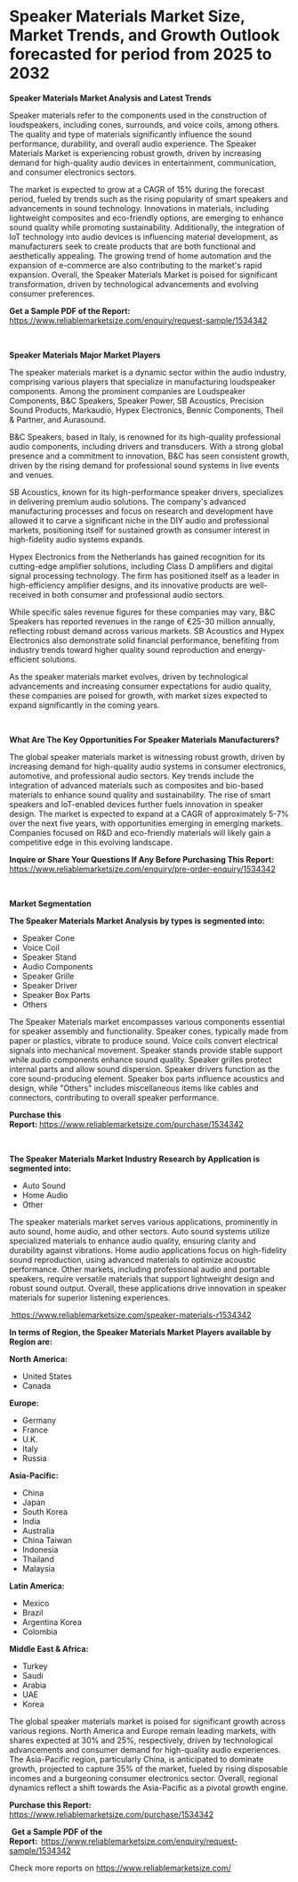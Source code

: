 <p><h1>Speaker Materials Market Size, Market Trends, and Growth Outlook forecasted for period from 2025 to 2032</h1></p><p><strong>Speaker Materials Market Analysis and Latest Trends</strong></p>
<p><p>Speaker materials refer to the components used in the construction of loudspeakers, including cones, surrounds, and voice coils, among others. The quality and type of materials significantly influence the sound performance, durability, and overall audio experience. The Speaker Materials Market is experiencing robust growth, driven by increasing demand for high-quality audio devices in entertainment, communication, and consumer electronics sectors.</p><p>The market is expected to grow at a CAGR of 15% during the forecast period, fueled by trends such as the rising popularity of smart speakers and advancements in sound technology. Innovations in materials, including lightweight composites and eco-friendly options, are emerging to enhance sound quality while promoting sustainability. Additionally, the integration of IoT technology into audio devices is influencing material development, as manufacturers seek to create products that are both functional and aesthetically appealing. The growing trend of home automation and the expansion of e-commerce are also contributing to the market's rapid expansion. Overall, the Speaker Materials Market is poised for significant transformation, driven by technological advancements and evolving consumer preferences.</p></p>
<p><strong>Get a Sample PDF of the Report:&nbsp;</strong> <a href="https://www.reliablemarketsize.com/enquiry/request-sample/1534342?utm_campaign=1903&utm_medium=2&utm_source=Github&utm_content=ia&utm_term=17022025&utm_id=speaker-materials">https://www.reliablemarketsize.com/enquiry/request-sample/1534342</a></p>
<p>&nbsp;</p>
<p><strong>Speaker Materials Major Market Players</strong></p>
<p><p>The speaker materials market is a dynamic sector within the audio industry, comprising various players that specialize in manufacturing loudspeaker components. Among the prominent companies are Loudspeaker Components, B&C Speakers, Speaker Power, SB Acoustics, Precision Sound Products, Markaudio, Hypex Electronics, Bennic Components, Theil & Partner, and Aurasound.</p><p>B&C Speakers, based in Italy, is renowned for its high-quality professional audio components, including drivers and transducers. With a strong global presence and a commitment to innovation, B&C has seen consistent growth, driven by the rising demand for professional sound systems in live events and venues.</p><p>SB Acoustics, known for its high-performance speaker drivers, specializes in delivering premium audio solutions. The company's advanced manufacturing processes and focus on research and development have allowed it to carve a significant niche in the DIY audio and professional markets, positioning itself for sustained growth as consumer interest in high-fidelity audio systems expands.</p><p>Hypex Electronics from the Netherlands has gained recognition for its cutting-edge amplifier solutions, including Class D amplifiers and digital signal processing technology. The firm has positioned itself as a leader in high-efficiency amplifier designs, and its innovative products are well-received in both consumer and professional audio sectors.</p><p>While specific sales revenue figures for these companies may vary, B&C Speakers has reported revenues in the range of €25-30 million annually, reflecting robust demand across various markets. SB Acoustics and Hypex Electronics also demonstrate solid financial performance, benefiting from industry trends toward higher quality sound reproduction and energy-efficient solutions.</p><p>As the speaker materials market evolves, driven by technological advancements and increasing consumer expectations for audio quality, these companies are poised for growth, with market sizes expected to expand significantly in the coming years.</p></p>
<p>&nbsp;</p>
<p><strong>What Are The Key Opportunities For Speaker Materials Manufacturers?</strong></p>
<p><p>The global speaker materials market is witnessing robust growth, driven by increasing demand for high-quality audio systems in consumer electronics, automotive, and professional audio sectors. Key trends include the integration of advanced materials such as composites and bio-based materials to enhance sound quality and sustainability. The rise of smart speakers and IoT-enabled devices further fuels innovation in speaker design. The market is expected to expand at a CAGR of approximately 5-7% over the next five years, with opportunities emerging in emerging markets. Companies focused on R&D and eco-friendly materials will likely gain a competitive edge in this evolving landscape.</p></p>
<p><strong>Inquire or Share Your Questions If Any Before Purchasing This Report:</strong> <a href="https://www.reliablemarketsize.com/enquiry/pre-order-enquiry/1534342?utm_campaign=1903&utm_medium=2&utm_source=Github&utm_content=ia&utm_term=17022025&utm_id=speaker-materials">https://www.reliablemarketsize.com/enquiry/pre-order-enquiry/1534342</a></p>
<p>&nbsp;</p>
<p><strong>Market Segmentation</strong></p>
<p><strong>The Speaker Materials Market Analysis by types is segmented into:</strong></p>
<p><ul><li>Speaker Cone</li><li>Voice Coil</li><li>Speaker Stand</li><li>Audio Components</li><li>Speaker Grille</li><li>Speaker Driver</li><li>Speaker Box Parts</li><li>Others</li></ul></p>
<p><p>The Speaker Materials market encompasses various components essential for speaker assembly and functionality. Speaker cones, typically made from paper or plastics, vibrate to produce sound. Voice coils convert electrical signals into mechanical movement. Speaker stands provide stable support while audio components enhance sound quality. Speaker grilles protect internal parts and allow sound dispersion. Speaker drivers function as the core sound-producing element. Speaker box parts influence acoustics and design, while "Others" includes miscellaneous items like cables and connectors, contributing to overall speaker performance.</p></p>
<p><strong>Purchase this Report:&nbsp;</strong><a href="https://www.reliablemarketsize.com/purchase/1534342?utm_campaign=1903&utm_medium=2&utm_source=Github&utm_content=ia&utm_term=17022025&utm_id=speaker-materials">https://www.reliablemarketsize.com/purchase/1534342</a></p>
<p>&nbsp;</p>
<p><strong>The Speaker Materials Market Industry Research by Application is segmented into:</strong></p>
<p><ul><li>Auto Sound</li><li>Home Audio</li><li>Other</li></ul></p>
<p><p>The speaker materials market serves various applications, prominently in auto sound, home audio, and other sectors. Auto sound systems utilize specialized materials to enhance audio quality, ensuring clarity and durability against vibrations. Home audio applications focus on high-fidelity sound reproduction, using advanced materials to optimize acoustic performance. Other markets, including professional audio and portable speakers, require versatile materials that support lightweight design and robust sound output. Overall, these applications drive innovation in speaker materials for superior listening experiences.</p></p>
<p><a href="https://www.reliablemarketsize.com/speaker-materials-r1534342?utm_campaign=1903&utm_medium=2&utm_source=Github&utm_content=ia&utm_term=17022025&utm_id=speaker-materials">&nbsp;https://www.reliablemarketsize.com/speaker-materials-r1534342</a></p>
<p><strong>In terms of Region, the Speaker Materials Market Players available by Region are:</strong></p>
<p>
    <p> <strong> North America: </strong>
        <ul>
            <li>United States</li>
            <li>Canada</li>
        </ul>
        </p> 
    <p> <strong> Europe: </strong>
        <ul>
            <li>Germany</li>
            <li>France</li>
            <li>U.K.</li>
            <li>Italy</li>
            <li>Russia</li>
        </ul>
        </p> 
    <p> <strong> Asia-Pacific: </strong>
        <ul>
            <li>China</li>
            <li>Japan</li>
            <li>South Korea</li>
            <li>India</li>
            <li>Australia</li>
            <li>China Taiwan</li>
            <li>Indonesia</li>
            <li>Thailand</li>
            <li>Malaysia</li>
        </ul>
        </p> 
    <p> <strong> Latin America: </strong>
        <ul>
            <li>Mexico</li>
            <li>Brazil</li>
            <li>Argentina Korea</li>
            <li>Colombia</li>
        </ul>
        </p> 
    <p> <strong> Middle East & Africa: </strong>
        <ul>
            <li>Turkey</li>
            <li>Saudi</li>
            <li>Arabia</li>
            <li>UAE</li>
            <li>Korea</li>
        </ul>
    </p>
    </p>
<p><p>The global speaker materials market is poised for significant growth across various regions. North America and Europe remain leading markets, with shares expected at 30% and 25%, respectively, driven by technological advancements and consumer demand for high-quality audio experiences. The Asia-Pacific region, particularly China, is anticipated to dominate growth, projected to capture 35% of the market, fueled by rising disposable incomes and a burgeoning consumer electronics sector. Overall, regional dynamics reflect a shift towards the Asia-Pacific as a pivotal growth engine.</p></p>
<p><strong>Purchase this Report: </strong><a href="https://www.reliablemarketsize.com/purchase/1534342?utm_campaign=1903&utm_medium=2&utm_source=Github&utm_content=ia&utm_term=17022025&utm_id=speaker-materials">https://www.reliablemarketsize.com/purchase/1534342</a></p>
<p>&nbsp;<strong>Get a Sample PDF of the Report:&nbsp;&nbsp;</strong><a href="https://www.reliablemarketsize.com/enquiry/request-sample/1534342?utm_campaign=1903&utm_medium=2&utm_source=Github&utm_content=ia&utm_term=17022025&utm_id=speaker-materials">https://www.reliablemarketsize.com/enquiry/request-sample/1534342</a></p>
<p><strong></strong></p>
<p>Check more reports on <a href="https://www.reliablemarketsize.com/?utm_campaign=1903&utm_medium=2&utm_source=Github&utm_content=ia&utm_term=17022025&utm_id=speaker-materials">https://www.reliablemarketsize.com/</a></p>